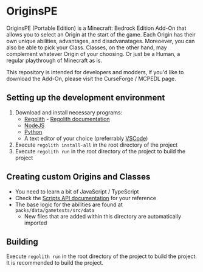 # OriginsPE

OriginsPE (Portable Edition) is a Minecraft: Bedrock Edition Add-On that allows you to select an Origin at the start of the game. Each Origin has their own unique abilities, advantages, and disadvanatages. Moreoever, you can also be able to pick your Class. Classes, on the other hand, may complement whatever Origin of your choosing. Or just be a Human, a regular playthrough of Minecraft as is.

This repository is intended for developers and modders, if you'd like to download the Add-On, please visit the CurseForge / MCPEDL page.

## Setting up the development environment

1. Download and install necessary programs:
   - [Regolith](https://github.com/Bedrock-OSS/regolith/releases) - [Regolith documentation](https://bedrock-oss.github.io/regolith/guide/installing)
   - [NodeJS](https://nodejs.org/en/download/)
   - [Python](https://www.python.org/downloads/)
   - A text editor of your choice (preferrably [VSCode](https://code.visualstudio.com/))
2. Execute `regolith install-all` in the root directory of the project
3. Execute `regolith run` in the root directory of the project to build the project

## Creating custom Origins and Classes

- You need to learn a bit of JavaScript / TypeScript
- Check the [Scripts API documentation](https://jaylydev.github.io/scriptapi-docs/latest/index.html) for your reference
- The base logic for the abilities are found at `packs/data/gametests/src/data` 
  - New files that are added within this directory are automatically imported

## Building

Execute `regolith run` in the root directory of the project to build the project. It is recommended to build the project.

